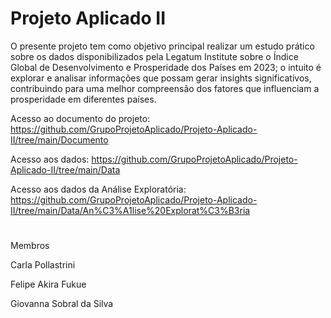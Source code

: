 # Projeto Aplicado II
O presente projeto tem como objetivo principal realizar um estudo prático sobre os dados disponibilizados pela Legatum Institute sobre o Índice Global de Desenvolvimento e Prosperidade dos Países em 2023; o intuito é explorar e analisar informações que possam gerar insights significativos, contribuindo para uma melhor compreensão dos fatores que influenciam a prosperidade em diferentes países.



Acesso ao documento do projeto: https://github.com/GrupoProjetoAplicado/Projeto-Aplicado-II/tree/main/Documento

Acesso aos dados: https://github.com/GrupoProjetoAplicado/Projeto-Aplicado-II/tree/main/Data

Acesso aos dados da Análise Exploratória: https://github.com/GrupoProjetoAplicado/Projeto-Aplicado-II/tree/main/Data/An%C3%A1lise%20Explorat%C3%B3ria

#
Membros

Carla Pollastrini

Felipe Akira Fukue

Giovanna Sobral da Silva


